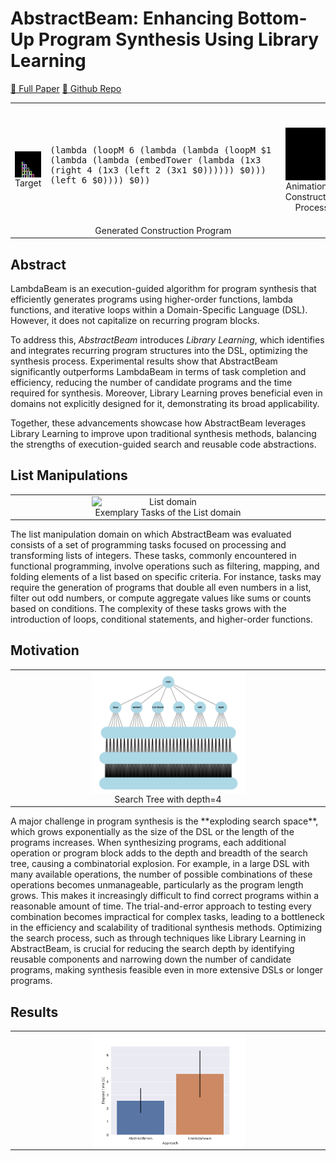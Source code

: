 
# AbstractBeam: Enhancing Bottom-Up Program Synthesis Using Library Learning
<a href="https://arxiv.org/abs/2405.17514" class="button">&#128214; Full Paper</a>
<a href="https://github.com/jzenkner/AbstractBeam" class="button" >&#128190; Github Repo</a>


<table align="center">
  <tr>
    <td style="height:30%;  width:30%;" align="center"> 
      <img style="display:block;" width="100%" height="100%" src="./tower_task_102_44.png" alt="Target">
      <div style="text-align: center;">Target</div>
    </td>
    <td style="height:30%; width:30%; overflow:auto;"> 
        </br>
  </br>
    </br>
       <pre lang="lisp">
(lambda (loopM 6 (lambda (lambda (loopM $1 
(lambda (lambda (embedTower (lambda (1x3 
(right 4 (1x3 (left 2 (3x1 $0)))))) $0)))
(left 6 $0)))) $0))
       </pre>
      </br>
  </br>
  <div style="text-align: center;">Generated Construction Program</div>
    <td style="height:30%;  width:30%;" align="center"> 
     <img style="display:block;" width="100%" height="100%" src="./tower_construction.gif" alt="Animation of Construction Process">
      <div style="text-align: center;">Animation of Construction Process</div>
    </td>
  </tr>
</table>

## Abstract
LambdaBeam is an execution-guided algorithm for program synthesis that efficiently generates programs using higher-order functions, lambda functions, and iterative loops within a Domain-Specific Language (DSL). However, it does not capitalize on recurring program blocks. 

To address this, *AbstractBeam* introduces *Library Learning*, which identifies and integrates recurring program structures into the DSL, optimizing the synthesis process. Experimental results show that AbstractBeam significantly outperforms LambdaBeam in terms of task completion and efficiency, reducing the number of candidate programs and the time required for synthesis. Moreover, Library Learning proves beneficial even in domains not explicitly designed for it, demonstrating its broad applicability.

Together, these advancements showcase how AbstractBeam leverages Library Learning to improve upon traditional synthesis methods, balancing the strengths of execution-guided search and reusable code abstractions.

## List Manipulations
<table align="center">
  <tr>
    <td style="height:30%;  width:30%;" align="center"> 
      <img style="display:block;" width="50%" height="50%" src="https://github.com/user-attachments/assets/1356c2a7-a149-408c-9be5-4da561bdfcef" alt="List domain">
      <div style="text-align: center;">Exemplary Tasks of the List domain</div>
    </td>
  </tr>
</table>
The list manipulation domain on which AbstractBeam was evaluated consists of a set of programming tasks focused on processing and transforming lists of integers. These tasks, commonly encountered in functional programming, involve operations such as filtering, mapping, and folding elements of a list based on specific criteria. For instance, tasks may require the generation of programs that double all even numbers in a list, filter out odd numbers, or compute aggregate values like sums or counts based on conditions. The complexity of these tasks grows with the introduction of loops, conditional statements, and higher-order functions. 

## Motivation
<table align="center">
  <tr>
    <td style="height:30%;  width:30%;" align="center"> 
      <img style="display:block;" width="50%" height="50%" src="./searchtree.png" alt="Search Tree with depth=4">
      <div style="text-align: center;">Search Tree with depth=4</div>
    </td>
  </tr>
</table>
A major challenge in program synthesis is the **exploding search space**, which grows exponentially as the size of the DSL or the length of the programs increases. When synthesizing programs, each additional operation or program block adds to the depth and breadth of the search tree, causing a combinatorial explosion. For example, in a large DSL with many available operations, the number of possible combinations of these operations becomes unmanageable, particularly as the program length grows. This makes it increasingly difficult to find correct programs within a reasonable amount of time. The trial-and-error approach to testing every combination becomes impractical for complex tasks, leading to a bottleneck in the efficiency and scalability of traditional synthesis methods. Optimizing the search process, such as through techniques like Library Learning in AbstractBeam, is crucial for reducing the search depth by identifying reusable components and narrowing down the number of candidate programs, making synthesis feasible even in more extensive DSLs or longer programs.

## Results
<table align="center">
  <tr>
    <td style="height:30%;  width:30%;" align="center"> 
      <img style="display:block;" width="50%" height="50%" src="time_barplot.pdf" alt="Search Tree with depth=4">
      <div style="text-align: center;"></div>
    </td>
  </tr>
</table>

